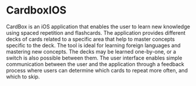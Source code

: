 # CardboxIOS
CardBox is an iOS application that enables the user to learn new knowledge using spaced repetition and flashcards. The application provides different decks of cards related to a specific area that help to master concepts specific to the deck. The tool is ideal for learning foreign languages and mastering new concepts. The decks may be learned one-by-one, or a switch is also possible between them. The user interface enables simple communication between the user and the application through a feedback process where users can determine which cards to repeat more often, and which to skip.
